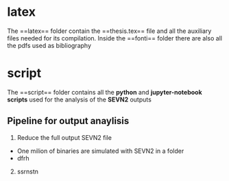 # latex
The ==latex== folder contain the ==thesis.tex== file and all the auxiliary files needed for its compilation. Inside the ==fonti== folder there are also all the pdfs used as bibliography

# script
The ==script== folder contains all the **python** and **jupyter-notebook scripts** used for the analysis of the **SEVN2** outputs

## Pipeline for output anaylisis
1. Reduce the full output SEVN2 file
- One milion of binaries are simulated with SEVN2 in a folder 
- dfrh
2. ssrnstn

